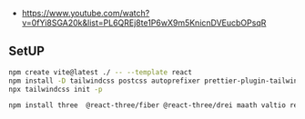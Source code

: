 - https://www.youtube.com/watch?v=0fYi8SGA20k&list=PL6QREj8te1P6wX9m5KnicnDVEucbOPsqR

## SetUP
```bash
npm create vite@latest ./ -- --template react
npm install -D tailwindcss postcss autoprefixer prettier-plugin-tailwindcss
npx tailwindcss init -p

npm install three  @react-three/fiber @react-three/drei maath valtio react-color framer-motion
```